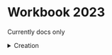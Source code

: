 # Workbook 2023

Currently docs only

<details>
<summary>Creation</summary>

- node v16.13.1
- npm 9.5.1

npm initialization

> npm init

webpack install

> npm i webpack webpack-cli -D

\+ webpack.config.js

```js
module.exports = {}
```

markdown-loader for .md files

> npm i markdown-loader

css-loader and style-loader for .css files

> npm i css-loader -D\
> npm i style-loader -D

js into modern js - babel

> npm i babel-loader -D

html webpack plugin

> npm i html-webpack-plugin -D

typescript loader

> npm install typescript ts-loader -D

\+ tsconfig.json

```json
{
  "compilerOptions": {
    "outDir": "./dist/",
    "noImplicitAny": true,
    "module": "es6",
    "target": "es5",
    "jsx": "react",
    "allowJs": true,
    "moduleResolution": "node"
  }
}
```

sass-loader

> npm i sass-loader -D

CopyWebpackPlugin

> npm i copy-webpack-plugin -D
</details>